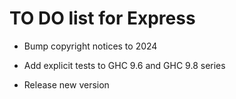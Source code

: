 TO DO list for Express
======================

* Bump copyright notices to 2024

* Add explicit tests to GHC 9.6 and GHC 9.8 series

* Release new version
